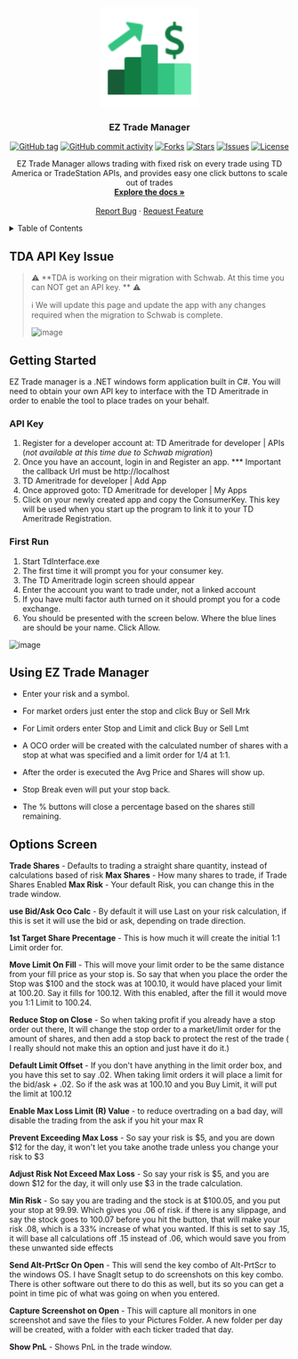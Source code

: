 <!-- PROJECT LOGO -->
<br />
<div align="center">

  <a href="https://github.com/jrhurley2/TDInterface-Public">
    <img src="TdInterface/Resources/logo-96.png" alt="Logo" width="180" height="180">
  </a>

<h3 align="center">EZ Trade Manager</h3>

<p align="center">
    <a href="https://github.com/jrhurley2/TDInterface-Public/tags">
        <img alt="GitHub tag" src="https://img.shields.io/github/v/tag/jrhurley2/TDInterface-Public?label=release&sort=semver&style=for-the-badge" /></a>
    <a href="https://github.com/jrhurley2/TDInterface-Public/graphs/commit-activity">
        <img alt="GitHub commit activity" src="https://img.shields.io/github/commit-activity/m/jrhurley2/TDInterface-Public?style=for-the-badge&color=red"/></a>
    <a href="https://github.com/jrhurley2/TDInterface-Public/network/members">
        <img alt="Forks" src="https://img.shields.io/github/forks/jrhurley2/TDInterface-Public.svg?style=for-the-badge" /></a>
    <a href="https://github.com/jrhurley2/TDInterface-Public/stargazers">
        <img alt="Stars" src="https://img.shields.io/github/stars/jrhurley2/TDInterface-Public.svg?style=for-the-badge&color=yellowgreen" /></a>
    <a href="https://github.com/jrhurley2/TDInterface-Public/issues">
        <img alt="Issues" src="https://img.shields.io/github/issues/jrhurley2/TDInterface-Public.svg?style=for-the-badge" /></a>
    <a href="https://github.com/jrhurley2/TDInterface-Public/blob/master/LICENSE.txt">
        <img alt="License" src="https://img.shields.io/github/license/jrhurley2/TDInterface-Public.svg?style=for-the-badge" /></a>
</p>

  <p align="center">
    EZ Trade Manager allows trading with fixed risk on every trade using TD America or TradeStation APIs, and provides easy one click buttons to scale out of trades
    <br />
    <a href="https://github.com/jrhurley2/TDInterface-Public#about-the-project"><strong>Explore the docs »</strong></a>
    <br />
    <br />
    <a href="https://github.com/jrhurley2/TDInterface-Public/issues">Report Bug</a>
    ·
    <a href="https://github.com/jrhurley2/TDInterface-Public/issues">Request Feature</a>
  </p>
</div>

<!-- TABLE OF CONTENTS -->
<details>
  <summary>Table of Contents</summary>
  <ol>
    <li>
      <a href="#getting-started">Getting Started</a>
      <ul>
        <li><a href="#api-key">API Key</a></li>
        <li><a href="#first-run">First Run</a></li>
      </ul>
    </li>
    <li>
      <a href="#options-screen">Options Screen</a>
  </ol>
</details>

## TDA API Key Issue
> ⚠️ **TDA is working on their migration with Schwab. At this time you can NOT get an API key. ** ⚠️
> 
>  ℹ️ We will update this page and update the app with any changes required when the migration to Schwab is complete.
>  
> ![image](https://user-images.githubusercontent.com/13562737/212210538-d6736416-90f3-489b-a3ea-5fd055e3c59c.png)

<!-- GETTING STARTED -->
## Getting Started

EZ Trade manager is a .NET windows form application built in C#. You will need to obtain your own API key to interface with the TD Ameritrade in order to enable the tool to place trades on your behalf.

### API Key
1. Register for a developer account at: TD Ameritrade for developer | APIs (*not available at this time due to Schwab migration*)
2. Once you have an account, login in and Register an app.  *** Important   the callback Url must be http://localhost
3. TD Ameritrade for developer | Add App
4. Once approved goto: TD Ameritrade for developer | My Apps
5. Click on your newly created app and copy the ConsumerKey.  This key will be used when you start up the program to link it to your TD Ameritrade Registration.

### First Run
1. Start TdInterface.exe
2. The first time it will prompt you for your consumer key.
3. The TD Ameritrade login screen should appear
4. Enter the account you want to trade under, not a linked account
5. If you have multi factor auth turned on it should prompt you for a code exchange.
6. You should be presented with the screen below.  Where the blue lines are should be your name.  Click Allow.

![image](https://user-images.githubusercontent.com/13562737/175017401-c904ddd6-ceae-4d2f-b2d5-3fbdb0df32a9.png)

## Using EZ Trade Manager
- Enter your risk and a symbol.
- For market orders just enter the stop and click Buy or Sell Mrk
- For Limit orders enter Stop and Limit  and click Buy or Sell Lmt

- A OCO order will be created with the calculated number of shares with a stop at what was specified and a limit order for 1/4 at 1:1.

- After the order is executed the Avg Price and Shares will show up.  
- Stop Break even will put your stop back.
- The % buttons will close a percentage based on the shares still remaining.

## Options Screen

**Trade Shares** - Defaults to trading a straight share quantity, instead of calculations based of risk
**Max Shares** - How many shares to trade, if Trade Shares Enabled
**Max Risk** - Your default Risk, you can change this in the trade window.

**use Bid/Ask Oco Calc** - By default it will use Last on your risk calculation, if this is set it will use the bid or ask, depending on trade direction.

**1st Target Share Precentage** - This is how much it will create the initial 1:1 Limit order for.

**Move Limit On Fill** - This will move your limit order to be the same distance from your fill price as your stop is.  So say that when you place the order the Stop was $100 and the stock was at 100.10, it would have placed your limit at 100.20.  Say it fills for 100.12.  With this enabled, after the fill it would move you 1:1 Limit to 100.24.

**Reduce Stop on Close** -  So when taking profit if you already have a stop order out there,   It will change the stop order to a market/limit order for the amount of shares, and then add a stop back to protect the rest of the trade ( I really should not make this an option and just have it do it.)

**Default Limit Offset** - If you don't have anything in the  limit order box, and you have this set to say .02.  When taking limit orders it will place a limit for the bid/ask + .02.   So if the ask was at 100.10 and you Buy Limit, it will put the limit at 100.12

**Enable Max Loss Limit (R) Value** - to reduce overtrading on a bad day, will disable the trading from the ask if you hit your max R

**Prevent Exceeding Max Loss** - So say your risk is $5, and you are down $12 for the day, it won't let you take anothe trade unless you change your risk to $3

**Adjust Risk Not Exceed Max Loss** - So say your risk is $5, and you are down $12 for the day, it will only use $3 in the trade calculation.

**Min Risk** - So say you are trading and the stock is at $100.05, and you put your stop at 99.99.  Which gives you .06 of risk.  if there is any slippage, and say the stock goes to 100.07 before you hit the button, that will make your risk .08, which is a 33% increase of what you wanted.  If this is set to say .15, it will base all calculations off .15 instead of .06, which would save you from these unwanted side effects

**Send Alt-PrtScr On Open** - This will send the key combo of Alt-PrtScr to the windows OS.   I have SnagIt setup to do screenshots on this key combo.  There is other software out there to do this as well,   but its so you can get a point in time pic of what was going on when you entered.

**Capture Screenshot on Open** - This will capture all monitors in one screenshot and save the files to your Pictures Folder. A new folder per day will be created, with a folder with each ticker traded that day.

**Show PnL** - Shows PnL in the trade window.

